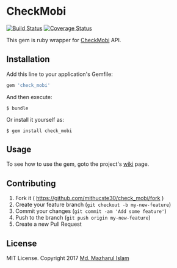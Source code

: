 # CheckMobi

[![Build Status](https://travis-ci.org/mithucste30/check_mobi.svg?branch=master)](https://travis-ci.org/mithucste30/check_mobi)  [![Coverage Status](https://coveralls.io/repos/github/mithucste30/check_mobi/badge.svg?branch=master)](https://coveralls.io/github/mithucste30/check_mobi?branch=master)

This gem is ruby wrapper for [CheckMobi](https://checkmobi.com) API.

## Installation

Add this line to your application's Gemfile:

```ruby
gem 'check_mobi'
```

And then execute:

    $ bundle

Or install it yourself as:

    $ gem install check_mobi

## Usage

To see how to use the gem, goto the project's [wiki](wiki) page.

## Contributing

1. Fork it ( https://github.com/mithucste30/check_mobi/fork )
2. Create your feature branch (`git checkout -b my-new-feature`)
3. Commit your changes (`git commit -am 'Add some feature'`)
4. Push to the branch (`git push origin my-new-feature`)
5. Create a new Pull Request

## License

MIT License. Copyright 2017 [Md. Mazharul Islam](http://mazharul.me)